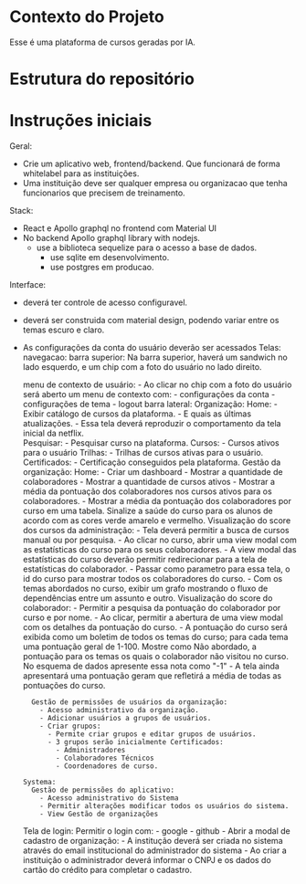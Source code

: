 # Contexto do Projeto
Esse é uma plataforma de cursos geradas por IA. 

# Estrutura do repositório



# Instruções iniciais
Geral:
- Crie um aplicativo web, frontend/backend. Que funcionará de forma whitelabel para as instituições. 
- Uma instituição deve ser qualquer empresa ou organizacao que tenha funcionarios que precisem de treinamento. 

Stack: 
  - React e Apollo graphql no frontend com Material UI
  - No backend Apollo graphql library with nodejs. 
    - use a biblioteca sequelize para o acesso a base de dados.
      - use sqlite em desenvolvimento. 
      - use postgres em producao.  

Interface: 
- deverá ter controle de acesso configuravel. 
- deverá ser construida com material design, podendo variar entre os temas escuro e claro.
- As configurações da conta do usuário deverão ser acessados 
Telas:
  navegacao:
    barra superior:
      Na barra superior, haverá um sandwich no lado esquerdo, e um chip com a foto do usuário no lado direito.
      
    menu de contexto de usuário:
      - Ao clicar no chip com a foto do usuário será aberto um menu de contexto com:
        - configurações da conta
        - configurações de tema
        - logout
    barra lateral:
      Organização:
        Home:
          - Exibir catálogo de cursos da plataforma. 
          - E quais as últimas atualizações.
          - Essa tela deverá reproduzir o comportamento da tela inicial da netflix.  
        Pesquisar: 
          - Pesquisar curso na plataforma.
        Cursos:
          - Cursos ativos para o usuário
        Trilhas:
          - Trilhas de cursos ativas para o usuário.
        Certificados:
          - Certificação conseguidos pela plataforma. 
      Gestão da organização: 
        Home:
          - Criar um dashboard 
          - Mostrar a quantidade de colaboradores
          - Mostrar a quantidade de cursos ativos
          - Mostrar a média da pontuação dos colaboradores nos cursos ativos para os colaboradores. 
          - Mostrar a média da pontuação dos colaboradores por curso em uma tabela. Sinalize a saúde do curso para os alunos de acordo com as cores verde amarelo e vermelho. 
        Visualização do score dos cursos da administração:
          - Tela deverá permitir a busca de cursos manual ou por pesquisa.
          - Ao clicar no curso, abrir uma view modal com as estatísticas do curso para os seus colaboradores. 
            - A view modal das estatísticas do curso deverão permitir redirecionar para a tela de estatísticas do colaborador. 
            - Passar como parametro para essa tela, o id do curso para mostrar todos os colaboradores do curso.
            - Com os temas abordados no curso, exibir um grafo mostrando o fluxo de dependências entre um assunto e outro. 
        Visualização do score do colaborador:
          - Permitir a pesquisa da pontuação do colaborador por curso e por nome. 
          - Ao clicar, permitir a abertura de uma view modal com os detalhes da pontuação do curso.
          - A pontuação do curso será exibida como um boletim de todos os temas do curso; para cada tema uma pontuação geral de 1-100. Mostre como Não abordado, a pontuação para os temas os quais o colaborador não visitou no curso. No esquema de dados apresente essa nota como "-1"
          - A tela ainda apresentará uma pontuação geram que refletirá a média de todas as pontuações do curso.
  
        Gestão de permissões de usuários da organização: 
          - Acesso administrativo da organização.
          - Adicionar usuários a grupos de usuários.
          - Criar grupos:
            - Permite criar grupos e editar grupos de usuários.
            - 3 grupos serão inicialmente Certificados:
              - Administradores
              - Colaboradores Técnicos
              - Coordenadores de curso.

      Systema: 
        Gestão de permissões do aplicativo:
          - Acesso administrativo do Sistema
          - Permitir alterações modificar todos os usuários do sistema. 
          - View Gestão de organizações
          

  Tela de login:
    Permitir o login com: 
      - google
      - github
      - Abrir a modal de cadastro de organização:
        - A institução deverá ser criada no sistema através do email institucional do administrador do sistema
        - Ao criar a instituição o administrador deverá informar o CNPJ e os dados do cartão do crédito para completar o cadastro. 
      
        
        
